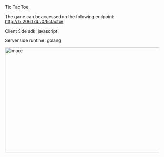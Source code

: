 Tic Tac Toe

The game can be accessed on the following endpoint: 
http://15.206.174.20/tictactoe

Client Side sdk: javascript

Server side runtime: golang

<img width="653" height="344" alt="image" src="https://github.com/user-attachments/assets/ff1919c5-afa7-43c6-96a0-b2806483309d" />
